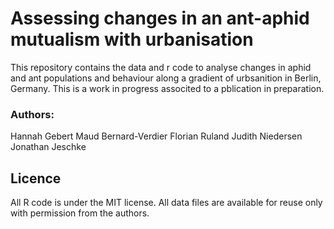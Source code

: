 # Assessing changes in an ant-aphid mutualism with urbanisation

This repository contains the data and r code to analyse changes in aphid and ant populations and behaviour along a gradient of urbsanition in Berlin, Germany. 
This is a work in progress associted to a pblication in preparation.

### Authors:
Hannah Gebert
Maud Bernard-Verdier
Florian Ruland
Judith Niedersen
Jonathan Jeschke

## Licence
All R code is under the MIT license.
All data files are available for reuse only with permission from the authors.

